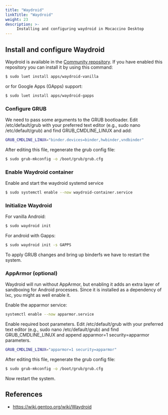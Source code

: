 ```yaml
---
title: "Waydroid"
linkTitle: "Waydroid"
weight: 23
description: >-
     Installing and configuring waydroid in Mocaccino Desktop
---
```


## Install and configure Waydroid

Waydroid is available in the [Community repository](https://github.com/mocaccinoOS/community-repository?tab=readme-ov-file#-community-repository). If you have enabled this repository you can install it by using this command:

```bash
$ sudo luet install apps/waydroid-vanilla
```
or for Google Apps (GApps) support:

```bash
$ sudo luet install apps/waydroid-gapps
```
### Configure GRUB

We need to pass some arguments to the GRUB bootloader.
Edit /etc/default/grub with your preferred text editor (e.g., sudo nano /etc/default/grub) and find GRUB_CMDLINE_LINUX and add:

```bash
GRUB_CMDLINE_LINUX="binder.devices=binder,hwbinder,vndbinder"
```

After editing this file, regenerate the grub config file:

```bash
$ sudo grub-mkconfig -o /boot/grub/grub.cfg
```

### Enable Waydroid container

Enable and start the waydroid systemd service
```bash
$ sudo systemctl enable --now waydroid-container.service
```
### Initialize Waydroid

For vanilla Android: 
```bash
$ sudo waydroid init
```
For android with Gapps:
```bash
$ sudo waydroid init -s GAPPS
```
To apply GRUB changes and bring up binderfs we have to restart the system.

### AppArmor (optional)

Waydroid will run without AppArmor, but enabling it adds an extra layer of sandboxing for Android processes.
Since it is installed as a dependency of lxc, you might as well enable it.

Enable the apparmor service:

```bash
systemctl enable --now apparmor.service
```

Enable required boot parameters. Edit /etc/default/grub with your preferred text editor (e.g., sudo nano /etc/default/grub) and find GRUB_CMDLINE_LINUX and append apparmor=1 security=apparmor parameters.

```bash
GRUB_CMDLINE_LINUX="apparmor=1 security=apparmor"
```
After editing this file, regenerate the grub config file:

```bash
$ sudo grub-mkconfig -o /boot/grub/grub.cfg
```
Now restart the system.

## References

- https://wiki.gentoo.org/wiki/Waydroid
